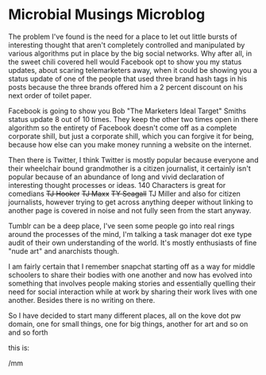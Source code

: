 # Microbial Musings Microblog #

The problem I've found is the need for a place to let out little bursts of interesting thought
that aren't completely controlled and manipulated by various algorithms put in 
place by the big social networks. Why after all, in the sweet chili covered hell would
Facebook opt to show you my status updates, about scaring telemarketers away, when it
could be showing you a status update of one of the people that used three
brand hash tags in his posts because the three brands offered him a 2 percent
discount on his next order of toilet paper.

Facebook is  going to show you Bob "The Marketers Ideal Target" Smiths status update
8 out of 10 times. They keep the other two times open in there algorithm so the entirety of Facebook
doesn't come off as a complete corporate shill, but just a corporate shill,
which you can forgive it for being, because how else can you make money running
a website on the internet.

Then there is Twitter, I think Twitter is mostly popular because everyone and their wheelchair bound
grandmother is a citizen journalist, it certainly isn't popular because of an abundance of long
and vivid declaration of interesting thought processes or ideas. 140 Characters is great for comedians
~~TJ Hooker~~ ~~TJ Maxx~~ ~~TY Seagall~~ TJ Miller and also for citizen journalists, however trying to
get across anything deeper without linking to another page is covered in noise and not fully seen from the start anyway.

Tumblr can be a deep place, I've seen some people go into real rings around the processes of the mind, I'm talking a task manager dot exe
type audit of their own understanding of the world. It's mostly enthusiasts of fine "nude art" and anarchists though.

I am fairly certain that I remember snapchat starting off as a way for middle schoolers to share their bodies with one another and now has evolved into something that involves people making stories and essentially quelling their need for social interaction while at work by sharing their work lives with one another. Besides there is no writing on there. 

So I have decided to start many different places, all on the kove dot pw domain, one for small things, one for big things, another for art and so on and so forth

this is:

/mm

 
